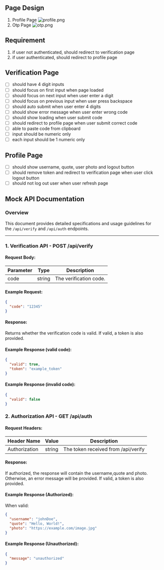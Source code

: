 ## Page Design

1. Profile Page
   ![profile.png](profile.png)
2. Otp Page
   ![otp.png](otp.png)

## Requirement

1. if user not authenticated, should redirect to verification page
2. if user authenticated, should redirect to profile page

## Verification Page

- [ ] should have 4 digit inputs
- [ ] should focus on first input when page loaded
- [ ] should focus on next input when user enter a digit
- [ ] should focus on previous input when user press backspace
- [ ] should auto submit when user enter 4 digits
- [ ] should show error message when user enter wrong code
- [ ] should show loading when user submit code
- [ ] should redirect to profile page when user submit correct code
- [ ] able to paste code from clipboard
- [ ] input should be numeric only
- [ ] each input should be 1 numeric only

## Profile Page

- [ ] should show username, quote, user photo and logout button
- [ ] should remove token and redirect to verification page when user click logout button
- [ ] should not log out user when user refresh page

## Mock API Documentation

### Overview

This document provides detailed specifications and usage guidelines for the `/api/verify` and `/api/auth` endpoints.

---

### 1. Verification API - POST /api/verify

#### Request Body:

| Parameter | Type   | Description            |
| --------- | ------ | ---------------------- |
| code      | string | The verification code. |

#### Example Request:

```json
{
  "code": "12345"
}
```

#### Response:

Returns whether the verification code is valid. If valid, a token is also provided.

#### Example Response (valid code):

```json
{
  "valid": true,
  "token": "example_token"
}
```

#### Example Response (invalid code):

```json
{
  "valid": false
}
```

### 2. Authorization API - GET /api/auth

#### Request Headers:

| Header Name   | Value  | Description                         |
| ------------- | ------ | ----------------------------------- |
| Authorization | string | The token received from /api/verify |

#### Response:

If authorized, the response will contain the username,quote and photo. Otherwise, an error message will be provided.
If valid, a token is also provided.

#### Example Response (Authorized):

When valid:

```json
{
  "username": "johnDoe",
  "quote": "Hello, World!",
  "photo": "https://example.com/image.jpg"
}
```

#### Example Response (Unauthorized):

```json
{
  "message": "unauthorized"
}
```
